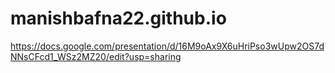 # manishbafna22.github.io
https://docs.google.com/presentation/d/16M9oAx9X6uHriPso3wUpw2OS7dNNsCFcd1_WSz2MZ20/edit?usp=sharing
